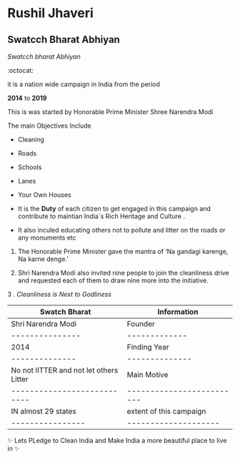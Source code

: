 # Rushil Jhaveri 

## Swatcch Bharat Abhiyan 

*Swatcch bharat Abhiyan*

:octocat: 

it is a nation wide campaign in India from the period

**2014** to **2019** 

This is was started by Honorable Prime Minister Shree Narendra Modi 

The main Objectives Include 

- Cleaning 

* Roads 

* Schools 

* Lanes 

* Your Own Houses 

- It is the **Duty** of each citizen to get engaged in this campaign and contribute to maintian India`s Rich Heritage and Culture . 

- It also inculed educating others not to pollute and litter on the roads or any monuments etc 

1.  The Honorable Prime Minister  gave the mantra of ‘Na gandagi karenge, Na karne denge.’

2. Shri Narendra Modi also invited nine people to join the cleanliness drive and requested each of them to draw nine more into the initiative.

3 .    *Cleanliness is Next to Godliness*


Swatch Bharat |  Information
--------------|-------------
Shri Narendra Modi | Founder 
---------------|-------------
2014        | Finding Year 
--------------|--------------
No not lITTER and not let others Litter | Main Motive
---------------------------|-------------------------
IN almost 29 states | extent of this campaign 
----------------|--------------------


:sparkles: Lets PLedge to Clean India and Make India a more beautiful place to live in :sparkles: 
